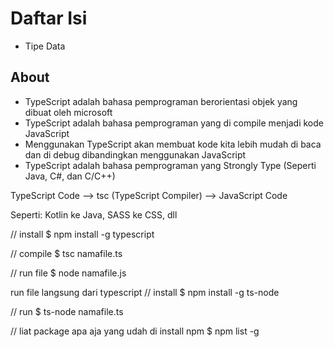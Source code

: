 # Daftar Isi

- Tipe Data

## About

- TypeScript adalah bahasa pemprograman berorientasi objek yang dibuat oleh microsoft
- TypeScript adalah bahasa pemprograman yang di compile menjadi kode JavaScript
- Menggunakan TypeScript akan membuat kode kita lebih mudah di baca dan di debug dibandingkan menggunakan JavaScript
- TypeScript adalah bahasa pemprograman yang Strongly Type (Seperti Java, C#, dan C/C++)

TypeScript Code --> tsc (TypeScript Compiler) --> JavaScript Code

Seperti: Kotlin ke Java, SASS ke CSS, dll

// install
$ npm install -g typescript

// compile
$ tsc namafile.ts

// run file
$ node namafile.js

run file langsung dari typescript
// install
$ npm install -g ts-node

// run
$ ts-node namafile.ts

// liat package apa aja yang udah di install npm
$ npm list -g
